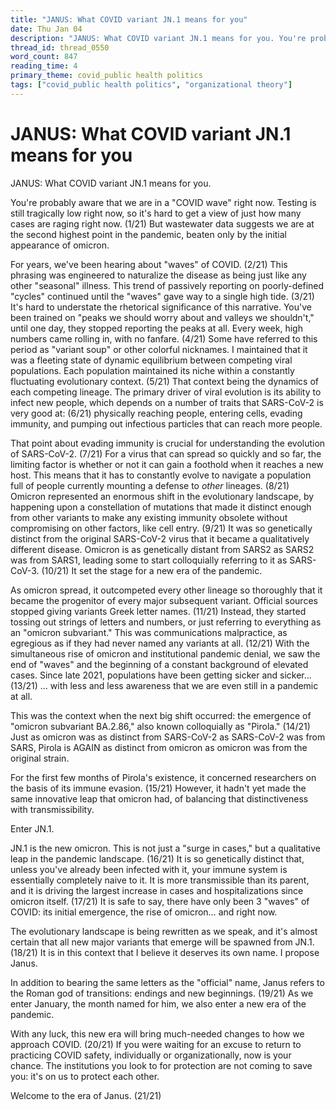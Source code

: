 ```yaml
---
title: "JANUS: What COVID variant JN.1 means for you"
date: Thu Jan 04
description: "JANUS: What COVID variant JN.1 means for you. You're probably aware that we are in a 'COVID wave' right now."
thread_id: thread_0550
word_count: 847
reading_time: 4
primary_theme: covid_public health politics
tags: ["covid_public health politics", "organizational theory"]
---
```


# JANUS: What COVID variant JN.1 means for you

JANUS: What COVID variant JN.1 means for you.

You're probably aware that we are in a "COVID wave" right now. Testing is still tragically low right now, so it's hard to get a view of just how many cases are raging right now. (1/21) But wastewater data suggests we are at the second highest point in the pandemic, beaten only by the initial appearance of omicron.

For years, we've been hearing about "waves" of COVID. (2/21) This phrasing was engineered to naturalize the disease as being just like any other "seasonal" illness. This trend of passively reporting on poorly-defined "cycles" continued until the "waves" gave way to a single high tide. (3/21) It's hard to understate the rhetorical significance of this narrative. You've been trained on "peaks we should worry about and valleys we shouldn't," until one day, they stopped reporting the peaks at all. Every week, high numbers came rolling in, with no fanfare. (4/21) Some have referred to this period as "variant soup" or other colorful nicknames. I maintained that it was a fleeting state of dynamic equilibrium between competing viral populations. Each population maintained its niche within a constantly fluctuating evolutionary context. (5/21) That context being the dynamics of each competing lineage. The primary driver of viral evolution is its ability to infect new people, which depends on a number of traits that SARS-CoV-2 is very good at: (6/21) physically reaching people, entering cells, evading immunity, and pumping out infectious particles that can reach more people.

That point about evading immunity is crucial for understanding the evolution of SARS-CoV-2. (7/21) For a virus that can spread so quickly and so far, the limiting factor is whether or not it can gain a foothold when it reaches a new host. This means that it has to constantly evolve to navigate a population full of people currently mounting a defense to *other* lineages. (8/21) Omicron represented an enormous shift in the evolutionary landscape, by happening upon a constellation of mutations that made it distinct enough from other variants to make any existing immunity obsolete without compromising on other factors, like cell entry. (9/21) It was so genetically distinct from the original SARS-CoV-2 virus that it became a qualitatively different disease. Omicron is as genetically distant from SARS2 as SARS2 was from SARS1, leading some to start colloquially referring to it as SARS-CoV-3. (10/21) It set the stage for a new era of the pandemic.

As omicron spread, it outcompeted every other lineage so thoroughly that it became the progenitor of every major subsequent variant. Official sources stopped giving variants Greek letter names. (11/21) Instead, they started tossing out strings of letters and numbers, or just referring to everything as an "omicron subvariant." This was communications malpractice, as egregious as if they had never named any variants at all. (12/21) With the simultaneous rise of omicron and institutional pandemic denial, we saw the end of "waves" and the beginning of a constant background of elevated cases. Since late 2021, populations have been getting sicker and sicker... (13/21) ... with less and less awareness that we are even still in a pandemic at all.

This was the context when the next big shift occurred: the emergence of "omicron subvariant BA.2.86," also known colloquially as "Pirola." (14/21) Just as omicron was as distinct from SARS-CoV-2 as SARS-CoV-2 was from SARS, Pirola is AGAIN as distinct from omicron as omicron was from the original strain.

For the first few months of Pirola's existence, it concerned researchers on the basis of its immune evasion. (15/21) However, it hadn't yet made the same innovative leap that omicron had, of balancing that distinctiveness with transmissibility.

Enter JN.1.

JN.1 is the new omicron. This is not just a "surge in cases," but a qualitative leap in the pandemic landscape. (16/21) It is so genetically distinct that, unless you've already been infected with it, your immune system is essentially completely naive to it. It is more transmissible than its parent, and it is driving the largest increase in cases and hospitalizations since omicron itself. (17/21) It is safe to say, there have only been 3 "waves" of COVID: its initial emergence, the rise of omicron… and right now.

The evolutionary landscape is being rewritten as we speak, and it's almost certain that all new major variants that emerge will be spawned from JN.1. (18/21) It is in this context that I believe it deserves its own name. I propose Janus.

In addition to bearing the same letters as the "official" name, Janus refers to the Roman god of transitions: endings and new beginnings. (19/21) As we enter January, the month named for him, we also enter a new era of the pandemic.

With any luck, this new era will bring much-needed changes to how we approach COVID. (20/21) If you were waiting for an excuse to return to practicing COVID safety, individually or organizationally, now is your chance. The institutions you look to for protection are not coming to save you: it's on us to protect each other. 

Welcome to the era of Janus. (21/21)